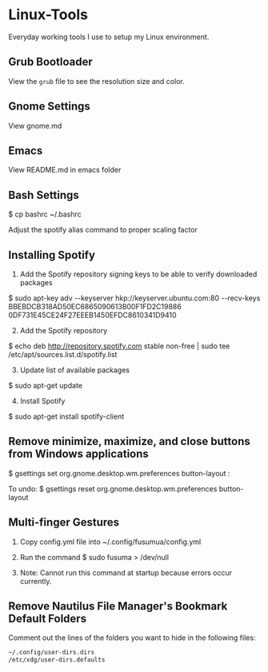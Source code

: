 # Linux-Tools
Everyday working tools I use to setup my Linux environment.

## Grub Bootloader
View the `grub` file to see the resolution size and color.

## Gnome Settings
View gnome.md

## Emacs
View README.md in emacs folder

## Bash Settings
$ cp bashrc ~/.bashrc

Adjust the spotify alias command to proper scaling factor

## Installing Spotify

1. Add the Spotify repository signing keys to be able to verify downloaded packages

$ sudo apt-key adv --keyserver hkp://keyserver.ubuntu.com:80 --recv-keys BBEBDCB318AD50EC6865090613B00F1FD2C19886 0DF731E45CE24F27EEEB1450EFDC8610341D9410

2. Add the Spotify repository

$ echo deb http://repository.spotify.com stable non-free | sudo tee /etc/apt/sources.list.d/spotify.list

3. Update list of available packages

$ sudo apt-get update


4. Install Spotify

$ sudo apt-get install spotify-client

## Remove minimize, maximize, and close buttons from Windows applications
$ gsettings set org.gnome.desktop.wm.preferences button-layout :

To undo:
$ gsettings reset org.gnome.desktop.wm.preferences button-layout

## Multi-finger Gestures
1. Copy config.yml file into ~/.config/fusumua/config.yml

2. Run the command
   $ sudo fusuma > /dev/null

3. Note: Cannot run this command at startup because errors occur currently.

## Remove Nautilus File Manager's Bookmark Default Folders
Comment out the lines of the folders you want to hide in the following files:
```bash
~/.config/user-dirs.dirs
/etc/xdg/user-dirs.defaults
```
